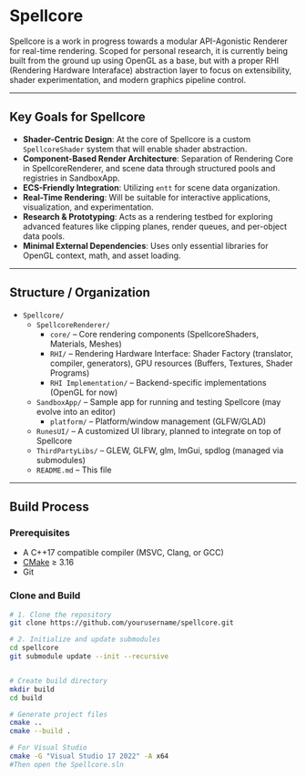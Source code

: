 # Spellcore
Spellcore is a work in progress towards a modular API-Agonistic Renderer for real-time rendering. Scoped for personal research, it is currently being built from the ground up using OpenGL as a base, but with a proper RHI (Rendering Hardware Interaface) abstraction layer to focus on extensibility, shader experimentation, and modern graphics pipeline control.

---

## Key Goals for Spellcore

- **Shader-Centric Design**: At the core of Spellcore is a custom `SpellcoreShader` system that will enable shader abstraction.
- **Component-Based Render Architecture**: Separation of Rendering Core in SpellcoreRenderer, and scene data through structured pools and registries in SandboxApp.
- **ECS-Friendly Integration**: Utilizing `entt` for scene data organization.
- **Real-Time Rendering**: Will be suitable for interactive applications, visualization, and experimentation.
- **Research & Prototyping**: Acts as a rendering testbed for exploring advanced features like clipping planes, render queues, and per-object data pools.
- **Minimal External Dependencies**: Uses only essential libraries for OpenGL context, math, and asset loading.

---

## Structure / Organization

- `Spellcore/`
  - `SpellcoreRenderer/`
    - `core/` – Core rendering components (SpellcoreShaders, Materials, Meshes)
    - `RHI/` – Rendering Hardware Interface: Shader Factory (translator, compiler, generators), GPU resources (Buffers, Textures, Shader Programs)
    - `RHI Implementation/` – Backend-specific implementations (OpenGL for now)
  - `SandboxApp/` – Sample app for running and testing Spellcore (may evolve into an editor)
    - `platform/` – Platform/window management (GLFW/GLAD)
  - `RunesUI/` – A customized UI library, planned to integrate on top of Spellcore
  - `ThirdPartyLibs/` – GLEW, GLFW, glm, ImGui, spdlog (managed via submodules)
  - `README.md` – This file

---
## Build Process

### Prerequisites

- A C++17 compatible compiler (MSVC, Clang, or GCC)
- [CMake](https://cmake.org/) ≥ 3.16
- Git

### Clone and Build

```bash
# 1. Clone the repository
git clone https://github.com/yourusername/spellcore.git

# 2. Initialize and update submodules
cd spellcore
git submodule update --init --recursive


# Create build directory
mkdir build 
cd build

# Generate project files
cmake ..
cmake --build .

# For Visual Studio
cmake -G "Visual Studio 17 2022" -A x64
#Then open the Spellcore.sln

